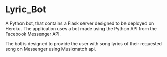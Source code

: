 # Lyric_Bot
A Python bot, that contains a Flask server designed to be deployed on Heroku. The application uses a bot made using the Python API from the Facebook Messenger API.

The bot is designed to provide the user with song lyrics of their requested song on Messenger using Musixmatch api. 

